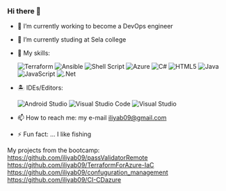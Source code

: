 ### Hi there 👋


- 🔭 I’m currently working to become a DevOps engineer

- 🌱 I’m currently studing at Sela college 

- 💬 My skills: 

     ![Terraform](https://img.shields.io/badge/terraform-%235835CC.svg?style=for-the-badge&logo=terraform&logoColor=white)  ![Ansible](https://img.shields.io/badge/ansible-%231A1918.svg?style=for-the-badge&logo=ansible&logoColor=white)  ![Shell Script](https://img.shields.io/badge/shell_script-%23121011.svg?style=for-the-badge&logo=gnu-bash&logoColor=white)  ![Azure](https://img.shields.io/badge/azure-%230072C6.svg?style=for-the-badge&logo=azure-devops&logoColor=white)  ![C#](https://img.shields.io/badge/c%23-%23239120.svg?style=for-the-badge&logo=c-sharp&logoColor=white)  ![HTML5](https://img.shields.io/badge/html5-%23E34F26.svg?style=for-the-badge&logo=html5&logoColor=white)  ![Java](https://img.shields.io/badge/java-%23ED8B00.svg?style=for-the-badge&logo=java&logoColor=white)  ![JavaScript](https://img.shields.io/badge/javascript-%23323330.svg?style=for-the-badge&logo=javascript&logoColor=%23F7DF1E)  ![.Net](https://img.shields.io/badge/.NET-5C2D91?style=for-the-badge&logo=.net&logoColor=white)
- 🏝 IDEs/Editors:

  ![Android Studio](https://img.shields.io/badge/Android%20Studio-3DDC84.svg?style=for-the-badge&logo=android-studio&logoColor=white)  ![Visual Studio Code](https://img.shields.io/badge/Visual%20Studio%20Code-0078d7.svg?style=for-the-badge&logo=visual-studio-code&logoColor=white)  ![Visual Studio](https://img.shields.io/badge/Visual%20Studio-5C2D91.svg?style=for-the-badge&logo=visual-studio&logoColor=white)
- 📫 How to reach me: my e-mail iliyab09@gmail.com

- ⚡ Fun fact: ... I like fishing



My projects from the bootcamp:</br>
https://github.com/iliyab09/passValidatorRemote</br>
https://github.com/iliyab09/TerraformForAzure-IaC</br>
https://github.com/iliyab09/confuguration_management</br>
https://github.com/iliyab09/CI-CDazure</br>
